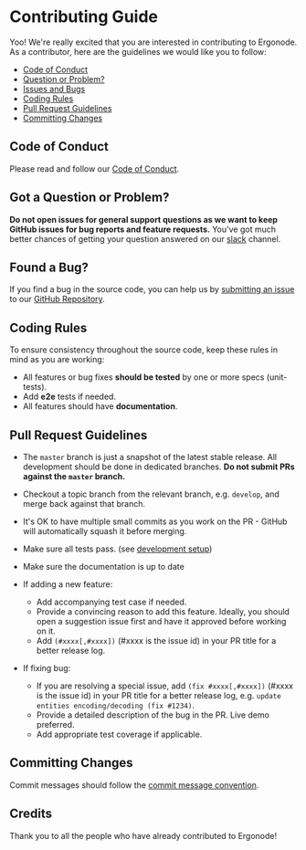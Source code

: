 # Contributing Guide

Yoo! We're really excited that you are interested in contributing to Ergonode.
As a contributor, here are the guidelines we would like you to follow:

* [Code of Conduct](#coc)
* [Question or Problem?](#question)
* [Issues and Bugs](#issue)
* [Coding Rules](#rules)
* [Pull Request Guidelines](#submit-pr)
* [Committing Changes](#cc)

## <a name="coc"></a> Code of Conduct
Please read and follow our [Code of Conduct][coc].


## <a name="question"></a> Got a Question or Problem?

**Do not open issues for general support questions as we want to keep GitHub issues for bug reports and feature requests.**
You've got much better chances of getting your question answered on our [slack][slack] channel.


## <a name="issue"></a> Found a Bug?

If you find a bug in the source code, you can help us by [submitting an issue](#submit-issue) to our [GitHub Repository][github].

## <a name="rules"></a> Coding Rules

To ensure consistency throughout the source code, keep these rules in mind as you are working:

* All features or bug fixes **should be tested** by one or more specs (unit-tests).
* Add **e2e** tests if needed.
* All features should have **documentation**.


## <a name="submit-pr"></a> Pull Request Guidelines

- The `master` branch is just a snapshot of the latest stable release. All development should be done in dedicated branches. **Do not submit PRs against the `master` branch.**

- Checkout a topic branch from the relevant branch, e.g. `develop`, and merge back against that branch.

- It's OK to have multiple small commits as you work on the PR - GitHub will automatically squash it before merging.

- Make sure all tests pass. (see [development setup](#development))

- Make sure the documentation is up to date

- If adding a new feature:
  - Add accompanying test case if needed.
  - Provide a convincing reason to add this feature. Ideally, you should open a suggestion issue first and have it approved before working on it.
  - Add `(#xxxx[,#xxxx])` (#xxxx is the issue id) in your PR title for a better release log.

- If fixing bug:
  - If you are resolving a special issue, add `(fix #xxxx[,#xxxx])` (#xxxx is the issue id) in your PR title for a better release log, e.g. `update entities encoding/decoding (fix #1234)`.
  - Provide a detailed description of the bug in the PR. Live demo preferred.
  - Add appropriate test coverage if applicable.

## <a name="cc"></a>Committing Changes

Commit messages should follow the [commit message convention][cc].

## Credits

Thank you to all the people who have already contributed to Ergonode!

[coc]: https://github.com/ergonode/frontend/blob/develop/.github/CODE_OF_CONDUCT.md
[cc]: https://github.com/ergonode/frontend/blob/develop/.github/COMMIT_CONVENTION.md
[github]: https://github.com/ergonode/frontend
[submit-issue]: https://github.com/ergonode/frontend/issues
[slack]: https://ergonode.slack.com/join/shared_invite/enQtOTA2ODY0ODMxNTI0LThlZGE2YWE0YzY4NzU1ODk3NWRmNTJiMGI2NmM5ZTgxYTk0MWRhMjM1Y2M4MjdjZjAxY2FkOWE1M2FhZmJkMDY
